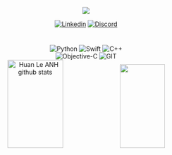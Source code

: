 
<p align="center">
    <img src="https://readme-typing-svg.herokuapp.com?font=IBM+Plex+Mono&size=45&duration=1000&pause=1000&color=F75656&background=38D4ED00&width=650&height=120&lines=Huan+Le+Anh!+++++Hollaaaa!!!+;Swift+%7C+iOS+Developer">
 
  </a>
</p>



<div align="center">


[![Linkedin](https://img.shields.io/badge/LinkedIn-F75656?style=for-the-badge&logo=linkedin&logoColor=white)](https://www.linkedin.com/in/huanleanh/)
[![Discord](https://img.shields.io/badge/Discord-F75656?style=for-the-badge&logo=discord&logoColor=white)](https://discord.com/channels/@nil)


<h1></h1>


<div style="display: inline_block">
  <img align="align" alt="Python" src="https://img.shields.io/badge/Python-F75656?style=for-the-badge&logo=python&logoColor=white"/>
  <img align="align" alt="Swift" src="https://img.shields.io/badge/Swift-F75656?style=for-the-badge&logo=swift&logoColor=white"/>
  <img align="align" alt="C++" src="https://img.shields.io/badge/C++-F75656?style=for-the-badge&logo=cplusplus&logoColor=white"/><br/>
  <img align="align" alt="Objective-C" src="https://img.shields.io/badge/Objective C-F75656?style=for-the-badge&logo=objc&logoColor=black"/>
  <img align="align" alt="GIT" src="https://img.shields.io/badge/Git-F75656?style=for-the-badge&logo=git&logoColor=white"/>  
   

</div>



<div align="center">  
  <img width="50%" height="200px" src="https://github-readme-stats.vercel.app/api?username=huanleanh&show_icons=true&count_private=true&hide_border=true&title_color=F75656&icon_color=F75656&text_color=F75656&bg_color=0d1117" alt="Huan Le ANH github stats" /> 
  <img width="45%" height="190px" src="https://github-readme-stats.vercel.app/api/top-langs/?username=huanleanh&layout=compact&hide_border=true&title_color=F75656&text_color=F75656&bg_color=0d1117" />
</div>
